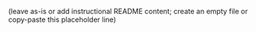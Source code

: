 (leave as-is or add instructional README content; create an empty file or copy-paste this placeholder line)